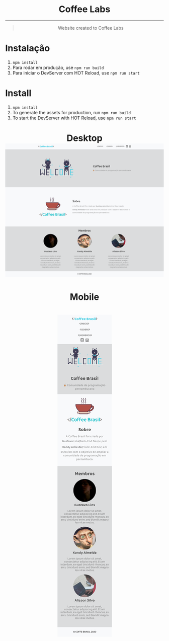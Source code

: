 <h1 align="center">
    Coffee Labs
</h1>

---

<blockquote align="center">
	Website created to Coffee Labs
</blockquote>

# Instalação

1. `npm install`
2. Para rodar em produção, use `npm run build`
3. Para iniciar o DevServer com HOT Reload, use `npm run start`

# Install

1. `npm install`
2. To generate the assets for production, run `npm run build`
3. To start the DevServer with HOT Reload, use `npm run start`

<h1 align="center">
  Desktop
  <img alt="Layout desktop" src="./src/img/layout-desktop.png" />
</h1>
<h1 align="center">
  Mobile
</h1>
<h1 align="center">
  <img alt="Layout mobile" src="./src/img/layout-mobile.png" />
</h1>
